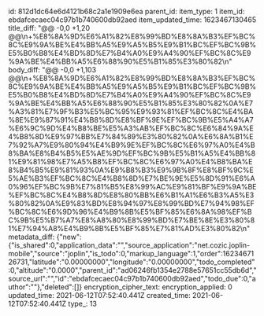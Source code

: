 id: 812d1dc64e6d4121b68c2a1e1909e6ea
parent_id: 
item_type: 1
item_id: ebdafcecaec04c97b1b740600db92aed
item_updated_time: 1623467130465
title_diff: "@@ -0,0 +1,20 @@\\n+%E8%8A%9D%E6%A1%82%E8%99%BD%E8%8A%B3%EF%BC%8C%E9%9A%BE%E4%BB%A5%E9%A5%B5%E9%B1%BC%EF%BC%9B%E5%B0%B8%E4%BD%8D%E7%B4%A0%E9%A4%90%EF%BC%8C%E9%9A%BE%E4%BB%A5%E6%88%90%E5%B1%85%E3%80%82\\n"
body_diff: "@@ -0,0 +1,103 @@\\n+%E8%8A%9D%E6%A1%82%E8%99%BD%E8%8A%B3%EF%BC%8C%E9%9A%BE%E4%BB%A5%E9%A5%B5%E9%B1%BC%EF%BC%9B%E5%B0%B8%E4%BD%8D%E7%B4%A0%E9%A4%90%EF%BC%8C%E9%9A%BE%E4%BB%A5%E6%88%90%E5%B1%85%E3%80%82%0A%E7%A3%81%E7%9F%B3%E5%BC%95%E9%93%81%EF%BC%8C%E4%BA%8E%E9%87%91%E4%B8%8D%E8%BF%9E%EF%BC%9B%E5%A4%A7%E6%9C%9D%E4%B8%BE%E5%A3%AB%EF%BC%8C%E6%84%9A%E4%B8%8D%E9%97%BB%E7%84%89%E3%80%82%0A%E6%8A%B1%E7%92%A7%E9%80%94%E4%B9%9E%EF%BC%8C%E6%97%A0%E4%B8%BA%E8%B4%B5%E5%AE%9D%EF%BC%9B%E5%B1%A5%E4%BB%81%E9%81%98%E7%A5%B8%EF%BC%8C%E6%97%A0%E4%B8%BA%E8%B4%B5%E9%81%93%0A%E9%B8%B3%E9%9B%8F%E8%BF%9C%E5%AE%B3%EF%BC%8C%E4%B8%8D%E7%BE%9E%E5%8D%91%E6%A0%96%EF%BC%9B%E7%81%B5%E8%99%AC%E9%81%BF%E9%9A%BE%EF%BC%8C%E4%B8%8D%E8%80%BB%E6%B1%A1%E6%B3%A5%E3%80%82%0A%E9%83%BD%E8%94%97%E8%99%BD%E7%94%98%EF%BC%8C%E6%9D%96%E4%B9%8B%E5%BF%85%E6%8A%98%EF%BC%9B%E5%B7%A7%E8%A8%80%E8%99%BD%E7%BE%8E%E3%80%81%E7%94%A8%E4%B9%8B%E5%BF%85%E7%81%AD%E3%80%82\\n"
metadata_diff: {"new":{"is_shared":0,"application_data":"","source_application":"net.cozic.joplin-mobile","source":"joplin","is_todo":0,"markup_language":1,"order":1623467126731,"latitude":"0.00000000","longitude":"0.00000000","todo_completed":0,"altitude":"0.0000","parent_id":"ad06246fb1354e2788e57651cc55db6d","source_url":"","id":"ebdafcecaec04c97b1b740600db92aed","todo_due":0,"author":""},"deleted":[]}
encryption_cipher_text: 
encryption_applied: 0
updated_time: 2021-06-12T07:52:40.441Z
created_time: 2021-06-12T07:52:40.441Z
type_: 13